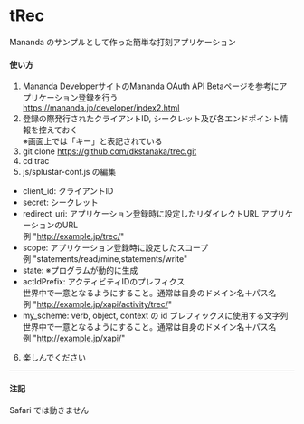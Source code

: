 # tRec
Mananda のサンプルとして作った簡単な打刻アプリケーション

#### 使い方
1. Mananda DeveloperサイトのMananda OAuth API Betaページを参考にアプリケーション登録を行う  
<https://mananda.jp/developer/index2.html>
2. 登録の際発行されたクライアントID, シークレット及び各エンドポイント情報を控えておく  
※画面上では「キー」と表記されている
3. git clone https://github.com/dkstanaka/trec.git
4. cd trac
5. js/splustar-conf.js の編集  
* client_id: クライアントID
* secret: シークレット
* redirect_uri: アプリケーション登録時に設定したリダイレクトURL
アプリケーションのURL  
例 "http://example.jp/trec/"
* scope: アプリケーション登録時に設定したスコープ  
例 "statements/read/mine,statements/write"  
* state: ※プログラムが動的に生成
* actIdPrefix: アクティビティIDのプレフィクス  
世界中で一意となるようにすること。通常は自身のドメイン名＋パス名  
例 "http://example.jp/xapi/activity/trec/"  
* my_scheme: verb, object, context の id プレフィックスに使用する文字列
世界中で一意となるようにすること。通常は自身のドメイン名＋パス名  
例 "http://example.jp/xapi/"  
6. 楽しんでください
---
#### 注記
Safari では動きません
